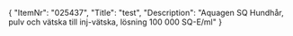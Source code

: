 {
  "ItemNr": "025437",
  "Title": "test",
  "Description": "Aquagen SQ Hundhår, pulv och vätska till inj-vätska, lösning 100 000 SQ-E/ml"
}